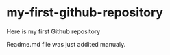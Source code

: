 # my-first-github-repository
Here is my first Github repository

Readme.md file was just addited manualy.
